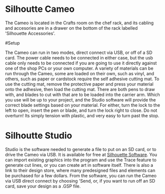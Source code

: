 # Silhoutte Cameo 

The Cameo is located in the Crafts room on the chef rack, and its cabling and accesories are in a drawer on the bottom of the rack labelled 'Silhouette Accessories'.

#Setup

The Cameo can run in two modes, direct connect via USB, or off of a SD card.  The power cable needs to be connected in either case, but the usb cable only needs to be connected if you are going to use it directly against one of the shop PCs or your own computer. A variety of materials can be run through the Cameo, some are loaded on their own, such as vinyl, and others, such as paper or cardstock require the self adhesive cutting mat.  To use the cutting mat, remove the protective paper and press your material onto the adhesive, then load the cutting mat.  There are both pens to draw with, and blades to cut with that are to be loaded into the carrier arm.  Which you use will be up to your project, and the Studio software will provide the correct blade settings based on your material. For either, turn the lock to the left to open, insert the pen or blade, and turn the lock right to close. Do not overturn! Its simply tension with plastic, and very easy to turn past the stop.

# Silhoutte Studio

Studio is the software needed to generate a file to put on an SD card, or to drive the Cameo via USB.  It is available for free at [Silhouette Software](https://www.silhouetteamerica.com/software). You can import existing graphics into the program and use the Trace feature to generate cut lines, or you can create art in software itself.  There is also a link to their design store, where many predesigned files and elements can be purchased for a few dollars. From the software, you can run the Cameo via USB direct connect by choosing 'Send, or, if you want to run off an SD card, save your design as a .GSP file.